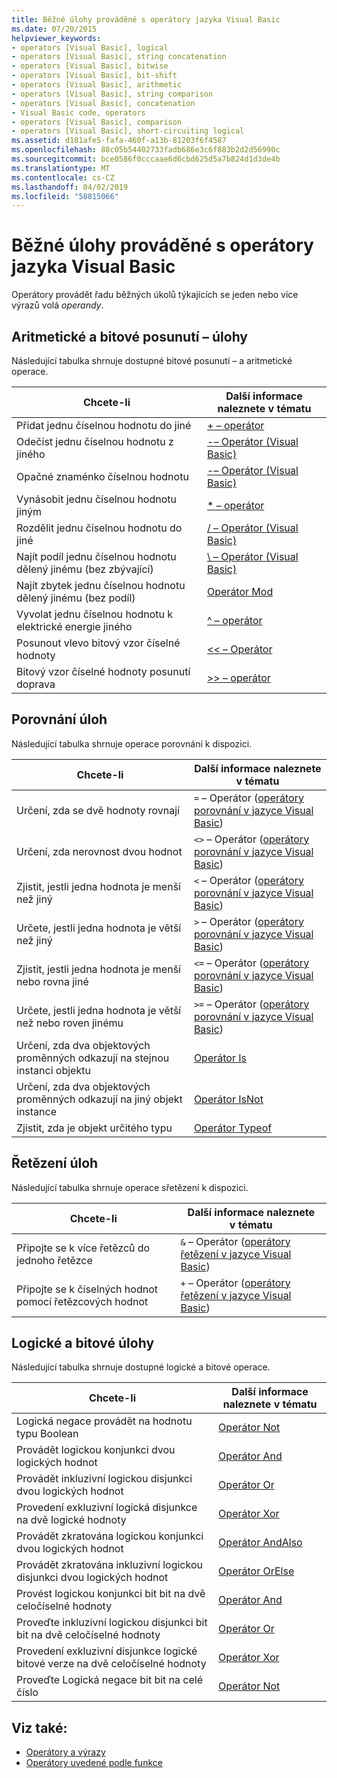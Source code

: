 ```yaml
---
title: Běžné úlohy prováděné s operátory jazyka Visual Basic
ms.date: 07/20/2015
helpviewer_keywords:
- operators [Visual Basic], logical
- operators [Visual Basic], string concatenation
- operators [Visual Basic], bitwise
- operators [Visual Basic], bit-shift
- operators [Visual Basic], arithmetic
- operators [Visual Basic], string comparison
- operators [Visual Basic], concatenation
- Visual Basic code, operators
- operators [Visual Basic], comparison
- operators [Visual Basic], short-circuiting logical
ms.assetid: d181afe5-fafa-460f-a13b-81203f6f4587
ms.openlocfilehash: 88c05b54402733fadb686e3c6f883b2d2d56990c
ms.sourcegitcommit: bce0586f0cccaae6d6cbd625d5a7b824d1d3de4b
ms.translationtype: MT
ms.contentlocale: cs-CZ
ms.lasthandoff: 04/02/2019
ms.locfileid: "58815066"
---
```

# <a name="common-tasks-performed-with-visual-basic-operators"></a>Běžné úlohy prováděné s operátory jazyka Visual Basic
Operátory provádět řadu běžných úkolů týkajících se jeden nebo více výrazů volá *operandy*.  
  
## <a name="arithmetic-and-bit-shift-tasks"></a>Aritmetické a bitové posunutí – úlohy  
 Následující tabulka shrnuje dostupné bitové posunutí – a aritmetické operace.  
  
|Chcete-li|Další informace naleznete v tématu|  
|---|---|  
|Přidat jednu číselnou hodnotu do jiné|[+ – operátor](../../../../visual-basic/language-reference/operators/addition-operator.md)|  
|Odečíst jednu číselnou hodnotu z jiného|[-– Operátor (Visual Basic)](../../../../visual-basic/language-reference/operators/subtraction-operator.md)|  
|Opačné znaménko číselnou hodnotu|[-– Operátor (Visual Basic)](../../../../visual-basic/language-reference/operators/subtraction-operator.md)|  
|Vynásobit jednu číselnou hodnotu jiným|[* – operátor](../../../../visual-basic/language-reference/operators/multiplication-operator.md)|  
|Rozdělit jednu číselnou hodnotu do jiné|[/ – Operátor (Visual Basic)](../../../../visual-basic/language-reference/operators/floating-point-division-operator.md)|  
|Najít podíl jednu číselnou hodnotu dělený jinému (bez zbývající)|[\ – Operátor (Visual Basic)](../../../../visual-basic/language-reference/operators/integer-division-operator.md)|  
|Najít zbytek jednu číselnou hodnotu dělený jinému (bez podíl)|[Operátor Mod](../../../../visual-basic/language-reference/operators/mod-operator.md)|  
|Vyvolat jednu číselnou hodnotu k elektrické energie jiného|[^ – operátor](../../../../visual-basic/language-reference/operators/exponentiation-operator.md)|  
|Posunout vlevo bitový vzor číselné hodnoty|[<\< – Operátor](../../../../visual-basic/language-reference/operators/left-shift-operator.md)|  
|Bitový vzor číselné hodnoty posunutí doprava|[>> – operátor](../../../../visual-basic/language-reference/operators/right-shift-operator.md)|  
  
## <a name="comparison-tasks"></a>Porovnání úloh  
 Následující tabulka shrnuje operace porovnání k dispozici.  
  
|Chcete-li|Další informace naleznete v tématu|  
|---|---|  
|Určení, zda se dvě hodnoty rovnají|`=` – Operátor ([operátory porovnání v jazyce Visual Basic](../../../../visual-basic/programming-guide/language-features/operators-and-expressions/comparison-operators.md))|  
|Určení, zda nerovnost dvou hodnot|`<>` – Operátor ([operátory porovnání v jazyce Visual Basic](../../../../visual-basic/programming-guide/language-features/operators-and-expressions/comparison-operators.md))|  
|Zjistit, jestli jedna hodnota je menší než jiný|`<` – Operátor ([operátory porovnání v jazyce Visual Basic](../../../../visual-basic/programming-guide/language-features/operators-and-expressions/comparison-operators.md))|  
|Určete, jestli jedna hodnota je větší než jiný|`>` – Operátor ([operátory porovnání v jazyce Visual Basic](../../../../visual-basic/programming-guide/language-features/operators-and-expressions/comparison-operators.md))|  
|Zjistit, jestli jedna hodnota je menší nebo rovna jiné|`<=` – Operátor ([operátory porovnání v jazyce Visual Basic](../../../../visual-basic/programming-guide/language-features/operators-and-expressions/comparison-operators.md))|  
|Určete, jestli jedna hodnota je větší než nebo roven jinému|`>=` – Operátor ([operátory porovnání v jazyce Visual Basic](../../../../visual-basic/programming-guide/language-features/operators-and-expressions/comparison-operators.md))|  
|Určení, zda dva objektových proměnných odkazují na stejnou instanci objektu|[Operátor Is](../../../../visual-basic/language-reference/operators/is-operator.md)|  
|Určení, zda dva objektových proměnných odkazují na jiný objekt instance|[Operátor IsNot](../../../../visual-basic/language-reference/operators/isnot-operator.md)|  
|Zjistit, zda je objekt určitého typu|[Operátor Typeof](../../../../visual-basic/language-reference/operators/typeof-operator.md)|  
  
## <a name="concatenation-tasks"></a>Řetězení úloh  
 Následující tabulka shrnuje operace sřetězení k dispozici.  
  
|Chcete-li|Další informace naleznete v tématu|  
|---|---|  
|Připojte se k více řetězců do jednoho řetězce|`&` – Operátor ([operátory řetězení v jazyce Visual Basic](../../../../visual-basic/programming-guide/language-features/operators-and-expressions/concatenation-operators.md))|  
|Připojte se k číselných hodnot pomocí řetězcových hodnot|`+` – Operátor ([operátory řetězení v jazyce Visual Basic](../../../../visual-basic/programming-guide/language-features/operators-and-expressions/concatenation-operators.md))|  
  
## <a name="logical-and-bitwise-tasks"></a>Logické a bitové úlohy  
 Následující tabulka shrnuje dostupné logické a bitové operace.  
  
|Chcete-li|Další informace naleznete v tématu|  
|---|---|  
|Logická negace provádět na hodnotu typu Boolean|[Operátor Not](../../../../visual-basic/language-reference/operators/not-operator.md)|  
|Provádět logickou konjunkci dvou logických hodnot|[Operátor And](../../../../visual-basic/language-reference/operators/and-operator.md)|  
|Provádět inkluzivní logickou disjunkci dvou logických hodnot|[Operátor Or](../../../../visual-basic/language-reference/operators/or-operator.md)|  
|Provedení exkluzivní logická disjunkce na dvě logické hodnoty|[Operátor Xor](../../../../visual-basic/language-reference/operators/xor-operator.md)|  
|Provádět zkratována logickou konjunkci dvou logických hodnot|[Operátor AndAlso](../../../../visual-basic/language-reference/operators/andalso-operator.md)|  
|Provádět zkratována inkluzivní logickou disjunkci dvou logických hodnot|[Operátor OrElse](../../../../visual-basic/language-reference/operators/orelse-operator.md)|  
|Provést logickou konjunkci bit bit na dvě celočíselné hodnoty|[Operátor And](../../../../visual-basic/language-reference/operators/and-operator.md)|  
|Proveďte inkluzivní logickou disjunkci bit bit na dvě celočíselné hodnoty|[Operátor Or](../../../../visual-basic/language-reference/operators/or-operator.md)|  
|Provedení exkluzivní disjunkce logické bitové verze na dvě celočíselné hodnoty|[Operátor Xor](../../../../visual-basic/language-reference/operators/xor-operator.md)|  
|Proveďte Logická negace bit bit na celé číslo|[Operátor Not](../../../../visual-basic/language-reference/operators/not-operator.md)|  
  
## <a name="see-also"></a>Viz také:

- [Operátory a výrazy](../../../../visual-basic/programming-guide/language-features/operators-and-expressions/index.md)
- [Operátory uvedené podle funkce](../../../../visual-basic/language-reference/operators/operators-listed-by-functionality.md)
